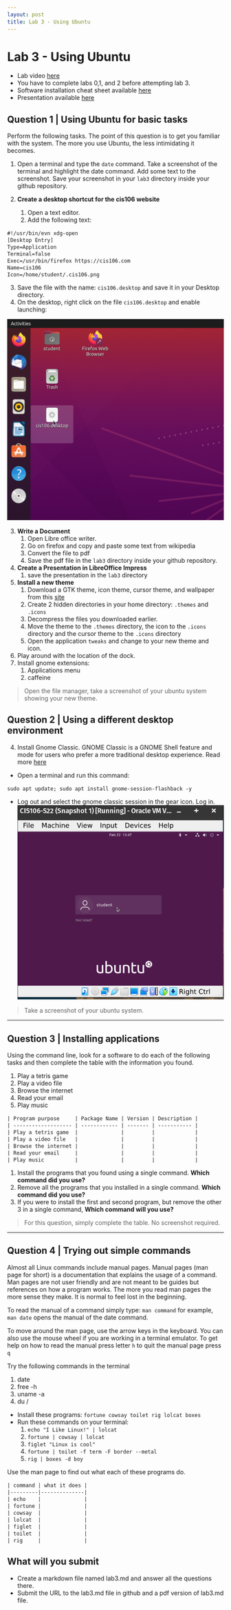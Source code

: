 ```yaml
---
layout: post
title: Lab 3 - Using Ubuntu 
---
```


# Lab 3 - Using Ubuntu 
* Lab video [here](https://youtu.be/ah4zi8SgKaY)
* You have to complete labs 0,1, and 2 before attempting lab 3.
* Software installation cheat sheet available [here](https://bit.ly/3djIsfy)
* Presentation available [here](https://youtu.be/_PoTDzMfi0o)

## Question 1 | Using Ubuntu for basic tasks
Perform the following tasks. The point of this question is to get you familiar with the system. The more you use Ubuntu, the less intimidating it becomes. 

1. Open a terminal and type the `date` command. Take a screenshot of the terminal and highlight the date command. Add some text to the screenshot. Save your screenshot in your `lab3` directory inside your github repository.

2. **Create a desktop shortcut for the cis106 website**
   1. Open a text editor.
   2. Add the following text:
```
#!/usr/bin/evn xdg-open
[Desktop Entry]
Type=Application
Terminal=false
Exec=/usr/bin/firefox https://cis106.com
Name=cis106
Icon=/home/student/.cis106.png
```
   3. Save the file with the name: `cis106.desktop` and save it in your Desktop directory.
   4. On the desktop, right click on the file `cis106.desktop` and enable launching:

![allow launching](/assets/allowLanuching.gif)<br>  

3. **Write a Document**
   1. Open Libre office writer.
   2. Go on firefox and copy and paste some text from wikipedia
   3. Convert the file to pdf
   4. Save the pdf file in the `lab3` directory inside your github repository.
4. **Create a Presentation in LibreOffice Impress**
   1. save the presentation in the `lab3` directory
5. **Install a new theme**
   1. Download a GTK theme, icon theme, cursor theme, and wallpaper from this [site](https://www.gnome-look.org/browse/)
   2. Create 2 hidden directories in your home directory: `.themes` and `.icons`
   3. Decompress the files you downloaded earlier.
   4. Move the theme to the `.themes` directory, the icon to the `.icons` directory and the cursor theme to the `.icons` directory
   5. Open the application `tweaks` and change to your new theme and icon. 
6. Play around with the location of the dock.
7. Install gnome extensions:
   1. Applications menu
   2. caffeine

> Open the file manager, take a screenshot of your ubuntu system showing your new theme.

## Question 2 | Using a different desktop environment

4. Install Gnome Classic. GNOME Classic is a GNOME Shell feature and mode for users who prefer a more traditional desktop experience. Read more [here](https://access.redhat.com/documentation/en-us/red_hat_enterprise_linux/7/html/desktop_migration_and_administration_guide/what-is-gnome-classic#:~:text=GNOME%20Classic%20is%20a%20GNOME,The%20Applications%20and%20Places%20menus.) 
* Open a terminal and run this command:
```
sudo apt update; sudo apt install gnome-session-flashback -y
```
* Log out and select the gnome classic session in the gear icon. Log in.
![switchingde](/assets/switchinge-de.gif)

> Take a screenshot of your ubuntu system.

<hr>

## Question 3 | Installing applications
Using the command line, look for a software to do each of the following tasks and then complete the table with the information you found.
1. Play a tetris game
2. Play a video file
3. Browse the internet
4. Read your email
5. Play music 

```
| Program purpose     | Package Name | Version | Description |
| ------------------- | ------------ | ------- | ----------- |
| Play a tetris game  |              |         |             |
| Play a video file   |              |         |             |
| Browse the internet |              |         |             |
| Read your email     |              |         |             |
| Play music          |              |         |             |
```
1. Install the programs that you found using a single command. **Which command did you use?**
2. Remove all the programs that you installed in a single command. **Which command did you use?**
3. If you were to install the first and second program, but remove the other 3 in a single command, **Which command will you use?**

> For this question, simply complete the table. No screenshot required.

<hr>

## Question 4 | Trying out simple commands

Almost all Linux commands include manual pages. Manual pages (man page for short) is a documentation that explains the usage of a command. Man pages are not user friendly and are not meant to be guides but references on how a program works. The more you read man pages the more sense they make. It is normal to feel lost in the beginning. 

To read the manual of a command simply type: `man command` for example, `man date` opens the manual of the date command.

To move around the man page, use the arrow keys in the keyboard. You can also use the mouse wheel if you are working in a terminal emulator. 
To get help on how to read the manual press letter `h` to  quit the manual page press `q`

Try the following commands in the terminal
   1. date
   2. free -h
   3. uname -a
   4. du / 
* Install these programs: `fortune cowsay toilet rig lolcat boxes`
* Run these commands on your terminal:
   1. `echo "I Like Linux!" | lolcat`
   2. `fortune | cowsay | lolcat`
   3. `figlet "Linux is cool"`
   4. `fortune | toilet -f term -F border --metal`
   5. `rig | boxes -d boy`

Use the man page to find out what each of these programs do.
```
| command | what it does |
|---------|--------------|
| echo    |              |
| fortune |              |
| cowsay  |              |
| lolcat  |              |
| figlet  |              |
| toilet  |              |
| rig     |              |
```

## What will you submit
* Create a markdown file named lab3.md and answer all the questions there.
* Submit the URL to the lab3.md file in github and a pdf version of lab3.md file.